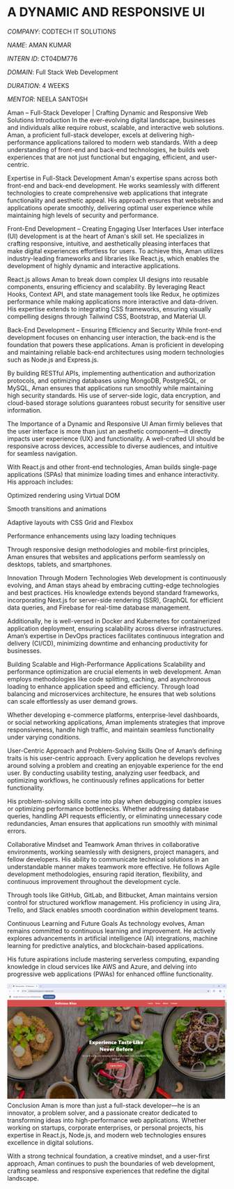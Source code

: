 # A DYNAMIC AND RESPONSIVE UI

*COMPANY*: CODTECH IT SOLUTIONS

*NAME*: AMAN KUMAR

*INTERN ID*: CT04DM776

*DOMAIN*: Full Stack Web Development

*DURATION*: 4 WEEKS

*MENTOR*: NEELA SANTOSH


Aman – Full-Stack Developer | Crafting Dynamic and Responsive Web Solutions
Introduction
In the ever-evolving digital landscape, businesses and individuals alike require robust, scalable, and interactive web solutions. Aman, a proficient full-stack developer, excels at delivering high-performance applications tailored to modern web standards. With a deep understanding of front-end and back-end technologies, he builds web experiences that are not just functional but engaging, efficient, and user-centric.

Expertise in Full-Stack Development
Aman's expertise spans across both front-end and back-end development. He works seamlessly with different technologies to create comprehensive web applications that integrate functionality and aesthetic appeal. His approach ensures that websites and applications operate smoothly, delivering optimal user experience while maintaining high levels of security and performance.

Front-End Development – Creating Engaging User Interfaces
User interface (UI) development is at the heart of Aman's skill set. He specializes in crafting responsive, intuitive, and aesthetically pleasing interfaces that make digital experiences effortless for users. To achieve this, Aman utilizes industry-leading frameworks and libraries like React.js, which enables the development of highly dynamic and interactive applications.

React.js allows Aman to break down complex UI designs into reusable components, ensuring efficiency and scalability. By leveraging React Hooks, Context API, and state management tools like Redux, he optimizes performance while making applications more interactive and data-driven. His expertise extends to integrating CSS frameworks, ensuring visually compelling designs through Tailwind CSS, Bootstrap, and Material UI.

Back-End Development – Ensuring Efficiency and Security
While front-end development focuses on enhancing user interaction, the back-end is the foundation that powers these applications. Aman is proficient in developing and maintaining reliable back-end architectures using modern technologies such as Node.js and Express.js.

By building RESTful APIs, implementing authentication and authorization protocols, and optimizing databases using MongoDB, PostgreSQL, or MySQL, Aman ensures that applications run smoothly while maintaining high security standards. His use of server-side logic, data encryption, and cloud-based storage solutions guarantees robust security for sensitive user information.

The Importance of a Dynamic and Responsive UI
Aman firmly believes that the user interface is more than just an aesthetic component—it directly impacts user experience (UX) and functionality. A well-crafted UI should be responsive across devices, accessible to diverse audiences, and intuitive for seamless navigation.

With React.js and other front-end technologies, Aman builds single-page applications (SPAs) that minimize loading times and enhance interactivity. His approach includes:

Optimized rendering using Virtual DOM

Smooth transitions and animations

Adaptive layouts with CSS Grid and Flexbox

Performance enhancements using lazy loading techniques

Through responsive design methodologies and mobile-first principles, Aman ensures that websites and applications perform seamlessly on desktops, tablets, and smartphones.

Innovation Through Modern Technologies
Web development is continuously evolving, and Aman stays ahead by embracing cutting-edge technologies and best practices. His knowledge extends beyond standard frameworks, incorporating Next.js for server-side rendering (SSR), GraphQL for efficient data queries, and Firebase for real-time database management.

Additionally, he is well-versed in Docker and Kubernetes for containerized application deployment, ensuring scalability across diverse infrastructures. Aman’s expertise in DevOps practices facilitates continuous integration and delivery (CI/CD), minimizing downtime and enhancing productivity for businesses.

Building Scalable and High-Performance Applications
Scalability and performance optimization are crucial elements in web development. Aman employs methodologies like code splitting, caching, and asynchronous loading to enhance application speed and efficiency. Through load balancing and microservices architecture, he ensures that web solutions can scale effortlessly as user demand grows.

Whether developing e-commerce platforms, enterprise-level dashboards, or social networking applications, Aman implements strategies that improve responsiveness, handle high traffic, and maintain seamless functionality under varying conditions.

User-Centric Approach and Problem-Solving Skills
One of Aman’s defining traits is his user-centric approach. Every application he develops revolves around solving a problem and creating an enjoyable experience for the end user. By conducting usability testing, analyzing user feedback, and optimizing workflows, he continuously refines applications for better functionality.

His problem-solving skills come into play when debugging complex issues or optimizing performance bottlenecks. Whether addressing database queries, handling API requests efficiently, or eliminating unnecessary code redundancies, Aman ensures that applications run smoothly with minimal errors.

Collaborative Mindset and Teamwork
Aman thrives in collaborative environments, working seamlessly with designers, project managers, and fellow developers. His ability to communicate technical solutions in an understandable manner makes teamwork more effective. He follows Agile development methodologies, ensuring rapid iteration, flexibility, and continuous improvement throughout the development cycle.

Through tools like GitHub, GitLab, and Bitbucket, Aman maintains version control for structured workflow management. His proficiency in using Jira, Trello, and Slack enables smooth coordination within development teams.

Continuous Learning and Future Goals
As technology evolves, Aman remains committed to continuous learning and improvement. He actively explores advancements in artificial intelligence (AI) integrations, machine learning for predictive analytics, and blockchain-based applications.

His future aspirations include mastering serverless computing, expanding knowledge in cloud services like AWS and Azure, and delving into progressive web applications (PWAs) for enhanced offline functionality.
<div class =icon>
  <img src="https://github.com/Amansinha110/Responsive-Resturant-UI-Website/blob/master/Screenshot%202025-05-15%20054602.png">
</div>
Conclusion
Aman is more than just a full-stack developer—he is an innovator, a problem solver, and a passionate creator dedicated to transforming ideas into high-performance web applications. Whether working on startups, corporate enterprises, or personal projects, his expertise in React.js, Node.js, and modern web technologies ensures excellence in digital solutions.

With a strong technical foundation, a creative mindset, and a user-first approach, Aman continues to push the boundaries of web development, crafting seamless and responsive experiences that redefine the digital landscape.
